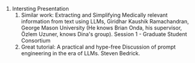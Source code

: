 
1) Intersting Presentation 
	1) Similar work: Extracting and Simplifying Medically relevant information from text using LLMs, Giridhar Kaushik Ramachandran, George Mason University (He knows Brian Onda, his supervisor, Özlem Uzuner, knows Dina's group). Session 1 - Graduate Student Consortium
	1) Great tutorial: A practical and hype-free Discussion of prompt engineering in the era of LLMs. Steven Bedrick.
